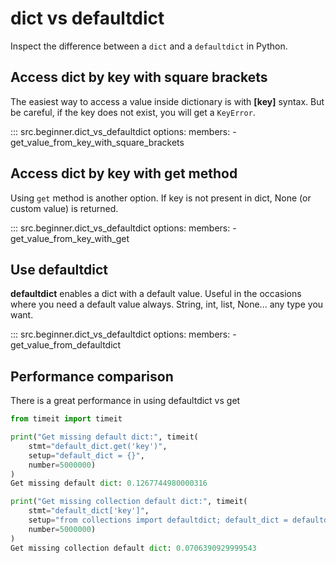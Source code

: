 # dict vs defaultdict

Inspect the difference between a `dict` and a `defaultdict` in Python.

## Access dict by key with square brackets

The easiest way to access a value inside dictionary is with **[key]** syntax.
But be careful, if the key does not exist, you will get a `KeyError`.

::: src.beginner.dict_vs_defaultdict
    options:
      members:
        - get_value_from_key_with_square_brackets

## Access dict by key with get method

Using `get` method is another option. If key is not present in dict, None (or
custom value) is returned.

::: src.beginner.dict_vs_defaultdict
    options:
      members:
        - get_value_from_key_with_get

## Use defaultdict

**defaultdict** enables a dict with a default value. Useful in the occasions
where you need a default value always. String, int, list, None... any type you want.

::: src.beginner.dict_vs_defaultdict
    options:
      members:
        - get_value_from_defaultdict

## Performance comparison

There is a great performance in using defaultdict vs get

```python
from timeit import timeit

print("Get missing default dict:", timeit(
    stmt="default_dict.get('key')",
    setup="default_dict = {}",
    number=5000000)
)
Get missing default dict: 0.1267744980000316

print("Get missing collection default dict:", timeit(
    stmt="default_dict['key']",
    setup="from collections import defaultdict; default_dict = defaultdict(lambda: None)",  # noqa
    number=5000000)
)
Get missing collection default dict: 0.0706390929999543

```
